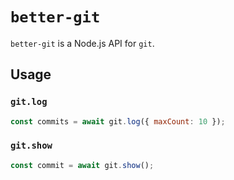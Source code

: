 # `better-git`

`better-git` is a Node.js API for `git`.

## Usage

### `git.log`

```js
const commits = await git.log({ maxCount: 10 });
```

### `git.show`

```js
const commit = await git.show();
```
